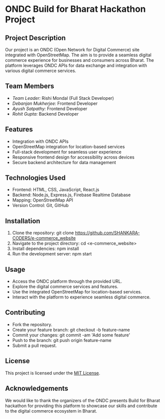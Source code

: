# ONDC Build for Bharat Hackathon Project

## Project Description
Our project is an ONDC (Open Network for Digital Commerce) site integrated with OpenStreetMap. The aim is to provide a seamless digital commerce experience for businesses and consumers across Bharat. The platform leverages ONDC APIs for data exchange and integration with various digital commerce services.

## Team Members
- *Team Leader:* Rishi Mondal (Full Stack Developer)
- *Debanjan Mukherjee:* Frontend Developer
- *Ayush Satpathy:* Frontend Developer
- *Rohit Gupta:* Backend Developer

## Features
- Integration with ONDC APIs
- OpenStreetMap integration for location-based services
- Full-stack development for seamless user experience
- Responsive frontend design for accessibility across devices
- Secure backend architecture for data management

## Technologies Used
- Frontend: HTML, CSS, JavaScript, React.js
- Backend: Node.js, Express.js, Firebase Realtime Database
- Mapping: OpenStreetMap API
- Version Control: Git, GitHub

## Installation
1. Clone the repository: git clone <https://github.com/SHANKARA-CODERS/e-commerce_website>
2. Navigate to the project directory: cd <e-commerce_website>
3. Install dependencies: npm install
4. Run the development server: npm start

## Usage
- Access the ONDC platform through the provided URL.
- Explore the digital commerce services and features.
- Use the integrated OpenStreetMap for location-based services.
- Interact with the platform to experience seamless digital commerce.

## Contributing
- Fork the repository.
- Create your feature branch: git checkout -b feature-name
- Commit your changes: git commit -am 'Add some feature'
- Push to the branch: git push origin feature-name
- Submit a pull request.

## License
This project is licensed under the [MIT License](LICENSE).

## Acknowledgements
We would like to thank the organizers of the ONDC presents Build for Bharat hackathon for providing this platform to showcase our skills and contribute to the digital commerce ecosystem in Bharat.
